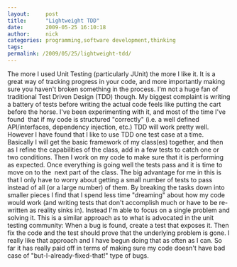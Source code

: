 ```yaml
---
layout:     post
title:      "Lightweight TDD"
date:       2009-05-25 16:10:18
author:     nick
categories: programming,software development,thinking
tags:  
permalink: /2009/05/25/lightweight-tdd/
---
```

The more I used Unit Testing (particularly JUnit) the more I like it. It is a great way of tracking progress in your code, and more importantly making sure you haven't broken something in the process. I'm not a huge fan of traditional Test Driven Design (TDD) though. My biggest complaint is writing a battery of tests before writing the actual code feels like putting the cart before the horse. I've been experimenting with it, and most of the time I've found  that if my code is structured "correctly" (i.e. a well defined API/interfaces, dependency injection, etc.) TDD will work pretty well. However I have found that I like to use TDD one test case at a time. Basically I will get the basic framework of my class(es) together, and then as I refine the capabilities of the class, add in a few tests to catch one or two conditions. Then I work on my code to make sure that it is performing as expected. Once everything is going well the tests pass and it is time to move on to the  next part of the class. The big advantage for me in this is that I only have to worry about getting a small number of tests to pass instead of all (or a large number) of them. By breaking the tasks down into smaller pieces I find that I spend less time "dreaming" about how my code would work (and writing tests that don't accomplish much or have to be re-written as reality sinks in). Instead I'm able to focus on a single problem and solving it. This is a similar approach as to what is advocated in the unit testing community: When a bug is found, create a test that exposes it. Then fix the code and the test should prove that the underlying problem is gone. I really like that approach and I have begun doing that as often as I can. So far it has really paid off in terms of making sure my code doesn't have bad case of "but-I-already-fixed-that!" type of bugs.
